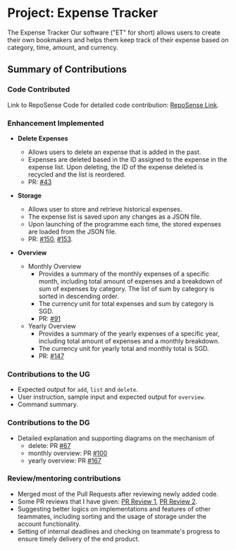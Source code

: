 # Project: Expense Tracker
The Expense Tracker Our software ("ET" for short) allows users to create their own bookmakers and helps
them keep track of their expense based on category, time, amount, and currency.

## Summary of Contributions
### Code Contributed
Link to RepoSense Code for detailed code contribution:
[RepoSense Link](https://nus-cs2113-ay2223s2.github.io/tp-dashboard/?search=ju-can&breakdown=true&sort=groupTitle%20dsc&sortWithin=title&since=2023-02-17&timeframe=commit&mergegroup=&groupSelect=groupByRepos&checkedFileTypes=docs~functional-code~test-code~other).

### Enhancement Implemented
- **Delete Expenses**
  - Allows users to delete an expense that is added in the past.
  - Expenses are deleted based in the ID assigned to the expense in the expense list. Upon deleting, the ID of the
    expense deleted is recycled and the list is reordered.
  - PR: [#43](https://github.com/AY2223S2-CS2113-T13-2/tp/pull/43/files)

- **Storage**
  - Allows user to store and retrieve historical expenses.
  - The expense list is saved upon any changes as a JSON file.
  - Upon launching of the programme each time, the stored expenses are loaded from the JSON file.
  - PR: [#150](https://github.com/AY2223S2-CS2113-T13-2/tp/pull/150),
  [#153](https://github.com/AY2223S2-CS2113-T13-2/tp/pull/153).


- **Overview**
  - Monthly Overview
    - Provides a summary of the monthly expenses of a specific month, including total amount of expenses 
      and a breakdown of sum of expenses by category. The list of sum by category is sorted in descending order.
    - The currency unit for total expenses and sum by category is SGD.
    - PR: [#91](https://github.com/AY2223S2-CS2113-T13-2/tp/pull/91)
  - Yearly Overview
    - Provides a summary of the yearly expenses of a specific year, including total amount of expenses and a monthly 
      breakdown.
    - The currency unit for yearly total and monthly total is SGD.
    - PR: [#147](https://github.com/AY2223S2-CS2113-T13-2/tp/pull/147)

### Contributions to the UG
- Expected output for `add`, `list` and `delete`.
- User instruction, sample input and expected output for `overview`.
- Command summary.

### Contributions to the DG
- Detailed explanation and supporting diagrams on the mechanism of 
  - delete: PR [#67](https://github.com/AY2223S2-CS2113-T13-2/tp/pull/67)
  - monthly overview: PR [#100](https://github.com/AY2223S2-CS2113-T13-2/tp/pull/100)
  - yearly overview: PR [#167](https://github.com/AY2223S2-CS2113-T13-2/tp/pull/167)

### Review/mentoring contributions
- Merged most of the Pull Requests after reviewing newly added code.
- Some PR reviews that I have given: [PR Review 1](https://github.com/AY2223S2-CS2113-T13-2/tp/pull/74),
  [PR Review 2](https://github.com/AY2223S2-CS2113-T13-2/tp/pull/54).
- Suggesting better logics on implementations and features of other teammates, including sorting and the usage of 
  storage under the account functionality.
- Setting of internal deadlines and checking on teammate's progress to ensure timely delivery of the end product.

